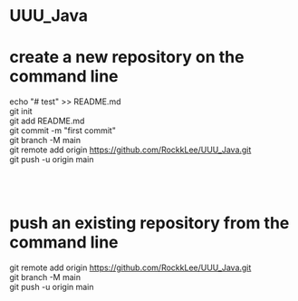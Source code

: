 # UUU_Java

# create a new repository on the command line <br>
echo "# test" >> README.md <br>
git init <br>
git add README.md <br>
git commit -m "first commit" <br>
git branch -M main <br>
git remote add origin https://github.com/RockkLee/UUU_Java.git <br>
git push -u origin main <br>

<br><br>


# push an existing repository from the command line <br>
git remote add origin https://github.com/RockkLee/UUU_Java.git <br>
git branch -M main <br>
git push -u origin main <br>
